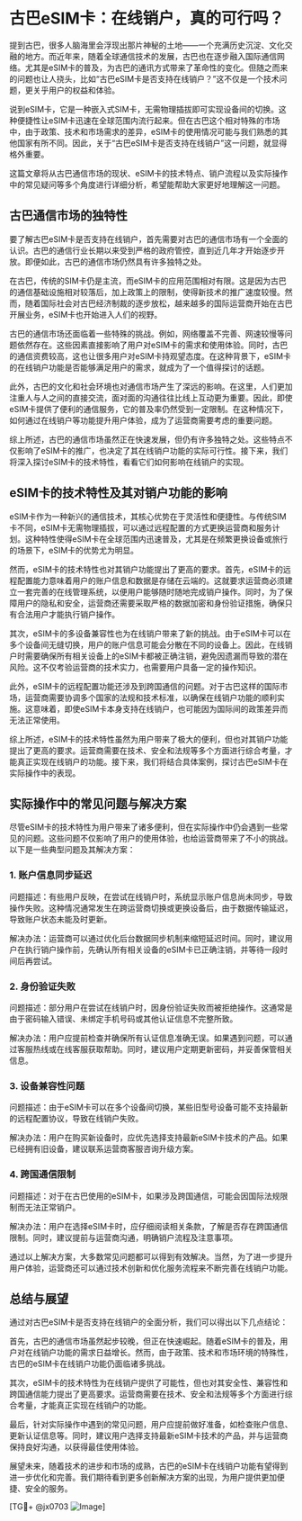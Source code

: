 # 古巴eSIM卡：在线销户，真的可行吗？

提到古巴，很多人脑海里会浮现出那片神秘的土地——一个充满历史沉淀、文化交融的地方。而近年来，随着全球通信技术的发展，古巴也在逐步融入国际通信网络。尤其是eSIM卡的普及，为古巴的通讯方式带来了革命性的变化。但随之而来的问题也让人挠头，比如“古巴eSIM卡是否支持在线销户？”这不仅是一个技术问题，更关乎用户的权益和体验。

说到eSIM卡，它是一种嵌入式SIM卡，无需物理插拔即可实现设备间的切换。这种便捷性让eSIM卡迅速在全球范围内流行起来。但在古巴这个相对特殊的市场中，由于政策、技术和市场需求的差异，eSIM卡的使用情况可能与我们熟悉的其他国家有所不同。因此，关于“古巴eSIM卡是否支持在线销户”这一问题，就显得格外重要。

这篇文章将从古巴通信市场的现状、eSIM卡的技术特点、销户流程以及实际操作中的常见疑问等多个角度进行详细分析，希望能帮助大家更好地理解这一问题。

## 古巴通信市场的独特性

要了解古巴eSIM卡是否支持在线销户，首先需要对古巴的通信市场有一个全面的认识。古巴的通信行业长期以来受到严格的政府管控，直到近几年才开始逐步开放。即便如此，古巴的通信市场仍然具有许多独特之处。

在古巴，传统的SIM卡仍是主流，而eSIM卡的应用范围相对有限。这是因为古巴的通信基础设施相对较落后，加上政策上的限制，使得新技术的推广速度较慢。然而，随着国际社会对古巴经济制裁的逐步放松，越来越多的国际运营商开始在古巴开展业务，eSIM卡也开始进入人们的视野。

古巴的通信市场还面临着一些特殊的挑战。例如，网络覆盖不完善、网速较慢等问题依然存在。这些因素直接影响了用户对eSIM卡的需求和使用体验。同时，古巴的通信资费较高，这也让很多用户对eSIM卡持观望态度。在这种背景下，eSIM卡的在线销户功能是否能够满足用户的需求，就成为了一个值得探讨的话题。

此外，古巴的文化和社会环境也对通信市场产生了深远的影响。在这里，人们更加注重人与人之间的直接交流，面对面的沟通往往比线上互动更为重要。因此，即使eSIM卡提供了便利的通信服务，它的普及率仍然受到一定限制。在这种情况下，如何通过在线销户等功能提升用户体验，成为了运营商需要考虑的重要问题。

综上所述，古巴的通信市场虽然正在快速发展，但仍有许多独特之处。这些特点不仅影响了eSIM卡的推广，也决定了其在线销户功能的实际可行性。接下来，我们将深入探讨eSIM卡的技术特性，看看它们如何影响在线销户的实现。

## eSIM卡的技术特性及其对销户功能的影响

eSIM卡作为一种新兴的通信技术，其核心优势在于灵活性和便捷性。与传统SIM卡不同，eSIM卡无需物理插拔，可以通过远程配置的方式更换运营商和服务计划。这种特性使得eSIM卡在全球范围内迅速普及，尤其是在频繁更换设备或旅行的场景下，eSIM卡的优势尤为明显。

然而，eSIM卡的技术特性也对其销户功能提出了更高的要求。首先，eSIM卡的远程配置能力意味着用户的账户信息和数据是存储在云端的。这就要求运营商必须建立一套完善的在线管理系统，以便用户能够随时随地完成销户操作。同时，为了保障用户的隐私和安全，运营商还需要采取严格的数据加密和身份验证措施，确保只有合法用户才能执行销户操作。

其次，eSIM卡的多设备兼容性也为在线销户带来了新的挑战。由于eSIM卡可以在多个设备间无缝切换，用户的账户信息可能会分散在不同的设备上。因此，在线销户时需要确保所有相关设备上的eSIM卡都被正确注销，避免因遗漏而导致的潜在风险。这不仅考验运营商的技术实力，也需要用户具备一定的操作知识。

此外，eSIM卡的远程配置功能还涉及到跨国通信的问题。对于古巴这样的国际市场，运营商需要协调多个国家的法规和技术标准，以确保在线销户功能的顺利实施。这意味着，即使eSIM卡本身支持在线销户，也可能因为国际间的政策差异而无法正常使用。

综上所述，eSIM卡的技术特性虽然为用户带来了极大的便利，但也对其销户功能提出了更高的要求。运营商需要在技术、安全和法规等多个方面进行综合考量，才能真正实现在线销户的功能。接下来，我们将结合具体案例，探讨古巴eSIM卡在实际操作中的表现。

## 实际操作中的常见问题与解决方案

尽管eSIM卡的技术特性为用户带来了诸多便利，但在实际操作中仍会遇到一些常见的问题。这些问题不仅影响了用户的使用体验，也给运营商带来了不小的挑战。以下是一些典型问题及其解决方案：

### 1. **账户信息同步延迟**

问题描述：有些用户反映，在尝试在线销户时，系统显示账户信息尚未同步，导致操作失败。这种情况通常发生在跨运营商切换或更换设备后，由于数据传输延迟，导致账户状态未能及时更新。

解决办法：运营商可以通过优化后台数据同步机制来缩短延迟时间。同时，建议用户在执行销户操作前，先确认所有相关设备的eSIM卡已正确注销，并等待一段时间后再尝试。

### 2. **身份验证失败**

问题描述：部分用户在尝试在线销户时，因身份验证失败而被拒绝操作。这通常是由于密码输入错误、未绑定手机号码或其他认证信息不完整所致。

解决办法：用户应提前检查并确保所有认证信息准确无误。如果遇到问题，可以通过客服热线或在线客服获取帮助。同时，建议用户定期更新密码，并妥善保管相关信息。

### 3. **设备兼容性问题**

问题描述：由于eSIM卡可以在多个设备间切换，某些旧型号设备可能不支持最新的远程配置协议，导致在线销户失败。

解决办法：用户在购买新设备时，应优先选择支持最新eSIM卡技术的产品。如果已经拥有旧设备，建议联系运营商客服咨询升级方案。

### 4. **跨国通信限制**

问题描述：对于在古巴使用的eSIM卡，如果涉及跨国通信，可能会因国际法规限制而无法正常销户。

解决办法：用户在选择eSIM卡时，应仔细阅读相关条款，了解是否存在跨国通信限制。同时，建议提前与运营商沟通，明确销户流程及注意事项。

通过以上解决方案，大多数常见问题都可以得到有效解决。当然，为了进一步提升用户体验，运营商还可以通过技术创新和优化服务流程来不断完善在线销户功能。

## 总结与展望

通过对古巴eSIM卡是否支持在线销户的全面分析，我们可以得出以下几点结论：

首先，古巴的通信市场虽然起步较晚，但正在快速崛起。随着eSIM卡的普及，用户对在线销户功能的需求日益增长。然而，由于政策、技术和市场环境的特殊性，古巴的eSIM卡在线销户功能仍面临诸多挑战。

其次，eSIM卡的技术特性为在线销户提供了可能性，但也对其安全性、兼容性和跨国通信能力提出了更高要求。运营商需要在技术、安全和法规等多个方面进行综合考量，才能真正实现在线销户的功能。

最后，针对实际操作中遇到的常见问题，用户应提前做好准备，如检查账户信息、更新认证信息等。同时，建议用户选择支持最新eSIM卡技术的产品，并与运营商保持良好沟通，以获得最佳使用体验。

展望未来，随着技术的进步和市场的成熟，古巴的eSIM卡在线销户功能有望得到进一步优化和完善。我们期待看到更多创新解决方案的出现，为用户提供更加便捷、安全的服务。

[TG💪+ @jx0703 ![Image](https://github.com/user-attachments/assets/dbca1d08-cadb-493c-b0ec-ad6f7a83f270)]